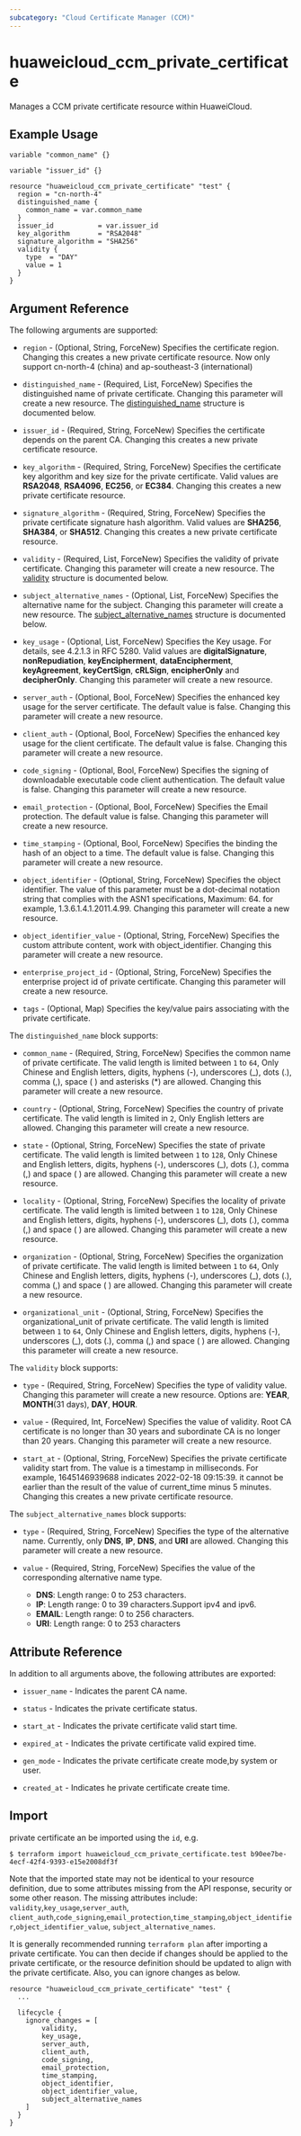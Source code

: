 ```yaml
---
subcategory: "Cloud Certificate Manager (CCM)"
---
```


# huaweicloud_ccm_private_certificate

Manages a CCM private certificate resource within HuaweiCloud.

## Example Usage

```hcl
variable "common_name" {}

variable "issuer_id" {}

resource "huaweicloud_ccm_private_certificate" "test" {
  region = "cn-north-4"
  distinguished_name {
    common_name = var.common_name
  }
  issuer_id           = var.issuer_id
  key_algorithm       = "RSA2048"
  signature_algorithm = "SHA256"
  validity {
    type  = "DAY"
    value = 1
  }
}
```

## Argument Reference

The following arguments are supported:

* `region` - (Optional, String, ForceNew) Specifies the certificate region. Changing this creates a new
  private certificate resource. Now only support cn-north-4 (china) and ap-southeast-3 (international)

* `distinguished_name` - (Required, List, ForceNew) Specifies the distinguished name of private certificate.
  Changing this parameter will create a new resource.
  The [distinguished_name](#block-distinguished_name) structure is documented below.

* `issuer_id` - (Required, String, ForceNew) Specifies the certificate depends on the parent CA. Changing this creates
  a new private certificate resource.

* `key_algorithm` - (Required, String, ForceNew) Specifies the certificate key algorithm and key size for the private
  certificate. Valid values are **RSA2048**, **RSA4096**, **EC256**, or **EC384**.
  Changing this creates a new private certificate resource.

* `signature_algorithm` - (Required, String, ForceNew) Specifies the private certificate signature hash algorithm.
  Valid values are **SHA256**, **SHA384**, or **SHA512**. Changing this creates a new private certificate resource.

* `validity` - (Required, List, ForceNew) Specifies the validity of private certificate.
  Changing this parameter will create a new resource.
  The [validity](#block-validity) structure is documented below.

* `subject_alternative_names` - (Optional, List, ForceNew) Specifies the alternative name for the subject.
  Changing this parameter will create a new resource.
  The [subject_alternative_names](#block-subject_alternative_names) structure is documented below.

* `key_usage` - (Optional, List, ForceNew) Specifies the Key usage. For details, see 4.2.1.3 in RFC 5280. Valid values
  are **digitalSignature**, **nonRepudiation**, **keyEncipherment**, **dataEncipherment**, **keyAgreement**,
   **keyCertSign**, **cRLSign**, **encipherOnly** and **decipherOnly**.
  Changing this parameter will create a new resource.

* `server_auth` - (Optional, Bool, ForceNew) Specifies the enhanced key usage for the server certificate.
  The default value is false. Changing this parameter will create a new resource.

* `client_auth` - (Optional, Bool, ForceNew) Specifies the enhanced key usage for the client certificate.
  The default value is false. Changing this parameter will create a new resource.

* `code_signing` - (Optional, Bool, ForceNew) Specifies the signing of downloadable executable code client
  authentication. The default value is false. Changing this parameter will create a new resource.

* `email_protection` - (Optional, Bool, ForceNew) Specifies the Email protection. The default value is false.
  Changing this parameter will create a new resource.

* `time_stamping` - (Optional, Bool, ForceNew) Specifies the binding the hash of an object to a time.
  The default value is false. Changing this parameter will create a new resource.

* `object_identifier` - (Optional, String, ForceNew) Specifies the object identifier. The value of this parameter
  must be a dot-decimal notation string that complies with the ASN1 specifications, Maximum: 64.
  for example, 1.3.6.1.4.1.2011.4.99. Changing this parameter will create a new resource.

* `object_identifier_value` - (Optional, String, ForceNew) Specifies the custom attribute content,
  work with object_identifier. Changing this parameter will create a new resource.

* `enterprise_project_id` - (Optional, String, ForceNew) Specifies the enterprise project id of private certificate.
  Changing this parameter will create a new resource.

* `tags` - (Optional, Map) Specifies the key/value pairs associating with the private certificate.

<a name="block-distinguished_name"></a>
The `distinguished_name` block supports:

* `common_name` - (Required, String, ForceNew) Specifies the common name of private certificate. The valid length
  is limited between `1` to `64`, Only Chinese and English letters, digits, hyphens (-), underscores (_),
  dots (.), comma (,), space ( ) and asterisks (*) are allowed. Changing this parameter will create a new resource.

* `country` - (Optional, String, ForceNew) Specifies the country of private certificate. The valid length is
  limited in `2`, Only English letters are allowed. Changing this parameter will create a new resource.

* `state` - (Optional, String, ForceNew) Specifies the state of private certificate. The valid length is
  limited between `1` to `128`, Only Chinese and English letters, digits, hyphens (-), underscores (_),
  dots (.), comma (,) and space ( ) are allowed. Changing this parameter will create a new resource.

* `locality` - (Optional, String, ForceNew) Specifies the locality of private certificate. The valid length
  is limited between `1` to `128`, Only Chinese and English letters, digits, hyphens (-), underscores (_),
  dots (.), comma (,) and space ( ) are allowed. Changing this parameter will create a new resource.

* `organization` - (Optional, String, ForceNew) Specifies the organization of private certificate. The valid length
  is limited between `1` to `64`, Only Chinese and English letters, digits, hyphens (-), underscores (_), dots (.),
  comma (,) and space ( ) are allowed. Changing this parameter will create a new resource.

* `organizational_unit` - (Optional, String, ForceNew) Specifies the organizational_unit of private certificate.
  The valid length is limited between `1` to `64`, Only Chinese and English letters, digits, hyphens (-),
  underscores (_), dots (.), comma (,) and space ( ) are allowed. Changing this parameter will create a new resource.

<a name="block-validity"></a>
The `validity` block supports:

* `type` - (Required, String, ForceNew) Specifies the type of validity value. Changing this parameter will create a new
  resource. Options are: **YEAR**, **MONTH**(31 days), **DAY**, **HOUR**.

* `value` - (Required, Int, ForceNew) Specifies the value of validity. Root CA certificate is no longer than 30 years
  and subordinate CA is no longer than 20 years. Changing this parameter will create a new resource.

* `start_at` - (Optional, String, ForceNew) Specifies the private certificate validity start from.
  The value is a timestamp in milliseconds. For example, 1645146939688 indicates 2022-02-18 09:15:39.
  it cannot be earlier than the result of the value of current_time minus 5 minutes.
  Changing this creates a new private certificate resource.

<a name="block-subject_alternative_names"></a>
The `subject_alternative_names` block supports:

* `type` - (Required, String, ForceNew) Specifies the type of the alternative name. Currently,
  only **DNS**, **IP**, **DNS**, and **URI** are allowed. Changing this parameter will create a new resource.

* `value` - (Required, String, ForceNew) Specifies the value of the corresponding alternative name type.
  + **DNS**: Length range: 0 to 253 characters.
  + **IP**: Length range: 0 to 39 characters.Support ipv4 and ipv6.
  + **EMAIL**: Length range: 0 to 256 characters.
  + **URI**: Length range: 0 to 253 characters

## Attribute Reference

In addition to all arguments above, the following attributes are exported:

* `issuer_name` - Indicates the parent CA name.

* `status` - Indicates the private certificate status.

* `start_at` - Indicates the private certificate valid start time.

* `expired_at` - Indicates the private certificate valid expired time.

* `gen_mode` - Indicates the private certificate create mode,by system or user.

* `created_at` - Indicates he private certificate create time.

## Import

private certificate an be imported using the `id`, e.g.

```
$ terraform import huaweicloud_ccm_private_certificate.test b90ee7be-4ecf-42f4-9393-e15e2008df3f
```

Note that the imported state may not be identical to your resource definition, due to some attributes missing from the
  API response, security or some other reason. The missing attributes include: `validity`,`key_usage`,`server_auth`,
`client_auth`,`code_signing`,`email_protection`,`time_stamping`,`object_identifier`,`object_identifier_value`,
`subject_alternative_names`.

It is generally recommended running `terraform plan` after importing a private certificate. You can then decide if
  changes should be applied to the private certificate, or the resource definition should be updated to align with the
  private certificate.
Also, you can ignore changes as below.

```
resource "huaweicloud_ccm_private_certificate" "test" {
  ...

  lifecycle {
    ignore_changes = [
        validity,
        key_usage,
        server_auth,
        client_auth,
        code_signing,
        email_protection,
        time_stamping,
        object_identifier,
        object_identifier_value,
        subject_alternative_names
    ]
  }
}
```
